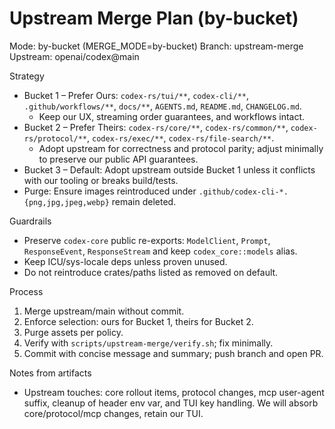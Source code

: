 # Upstream Merge Plan (by-bucket)

Mode: by-bucket (MERGE_MODE=by-bucket)
Branch: upstream-merge
Upstream: openai/codex@main

Strategy
- Bucket 1 – Prefer Ours: `codex-rs/tui/**`, `codex-cli/**`, `.github/workflows/**`, `docs/**`, `AGENTS.md`, `README.md`, `CHANGELOG.md`.
  - Keep our UX, streaming order guarantees, and workflows intact.
- Bucket 2 – Prefer Theirs: `codex-rs/core/**`, `codex-rs/common/**`, `codex-rs/protocol/**`, `codex-rs/exec/**`, `codex-rs/file-search/**`.
  - Adopt upstream for correctness and protocol parity; adjust minimally to preserve our public API guarantees.
- Bucket 3 – Default: Adopt upstream outside Bucket 1 unless it conflicts with our tooling or breaks build/tests.
- Purge: Ensure images reintroduced under `.github/codex-cli-*.{png,jpg,jpeg,webp}` remain deleted.

Guardrails
- Preserve `codex-core` public re-exports: `ModelClient`, `Prompt`, `ResponseEvent`, `ResponseStream` and keep `codex_core::models` alias.
- Keep ICU/sys-locale deps unless proven unused.
- Do not reintroduce crates/paths listed as removed on default.

Process
1) Merge upstream/main without commit.
2) Enforce selection: ours for Bucket 1, theirs for Bucket 2.
3) Purge assets per policy.
4) Verify with `scripts/upstream-merge/verify.sh`; fix minimally.
5) Commit with concise message and summary; push branch and open PR.

Notes from artifacts
- Upstream touches: core rollout items, protocol changes, mcp user-agent suffix, cleanup of header env var, and TUI key handling. We will absorb core/protocol/mcp changes, retain our TUI.
